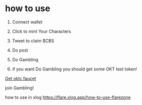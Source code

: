 # how to use

1. Connect wallet

2. Click to mint Your Characters

3. Tweet to claim $CBS

4. Do post

5. Do Gambling

6. if you want Do Gambling you should get some OKT test token!

[Get oktc faucet](https://www.okx.com/cn/oktc/faucet)

join Gambling!

how to use in xlog https://flare.xlog.app/how-to-use-flarezone
